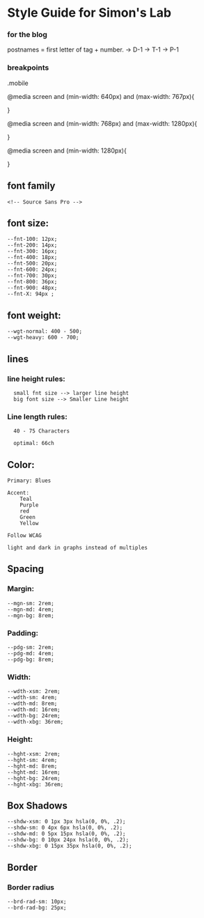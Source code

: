 # Style Guide for Simon's Lab

### for the blog

postnames = first letter of tag + number. 
-> D-1
-> T-1
-> P-1

### breakpoints

.mobile

@media screen and (min-width: 640px) and (max-width: 767px){

}

@media screen and (min-width: 768px) and (max-width: 1280px){

}

@media screen and (min-width: 1280px){

}



## font family

    <!-- Source Sans Pro -->

## font size: 

    --fnt-100: 12px;
    --fnt-200: 14px;
    --fnt-300: 16px;
    --fnt-400: 18px;
    --fnt-500: 20px;
    --fnt-600: 24px;
    --fnt-700: 30px;
    --fnt-800: 36px;
    --fnt-900: 48px;
    --fnt-X: 94px ;


## font weight: 

    --wgt-normal: 400 - 500;
    --wgt-heavy: 600 - 700;

## lines

  ### line height rules: 

      small fnt size --> larger line height
      big font size --> Smaller Line height

  ### Line length rules:

      40 - 75 Characters

      optimal: 66ch

## Color:

    Primary: Blues
  
    Accent: 
        Teal
        Purple
        red
        Green
        Yellow

    Follow WCAG

    light and dark in graphs instead of multiples

## Spacing

  ### Margin:

    --mgn-sm: 2rem;
    --mgn-md: 4rem;
    --mgn-bg: 8rem;

  ### Padding:

    --pdg-sm: 2rem;
    --pdg-md: 4rem;
    --pdg-bg: 8rem;

  ### Width:

    --wdth-xsm: 2rem; 
    --wdth-sm: 4rem; 
    --wdth-md: 8rem; 
    --wdth-md: 16rem; 
    --wdth-bg: 24rem; 
    --wdth-xbg: 36rem; 
  
  ### Height:

    --hght-xsm: 2rem; 
    --hght-sm: 4rem; 
    --hght-md: 8rem; 
    --hght-md: 16rem; 
    --hght-bg: 24rem; 
    --hght-xbg: 36rem; 


## Box Shadows

    --shdw-xsm: 0 1px 3px hsla(0, 0%, .2);
    --shdw-sm: 0 4px 6px hsla(0, 0%, .2);
    --shdw-md: 0 5px 15px hsla(0, 0%, .2);
    --shdw-bg: 0 10px 24px hsla(0, 0%, .2);
    --shdw-xbg: 0 15px 35px hsla(0, 0%, .2);

## Border 

  ### Border radius

    --brd-rad-sm: 10px;
    --brd-rad-bg: 25px;



